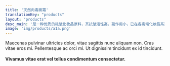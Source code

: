 ```yaml
---
title: '天然肉毒面霜'
translationKey: "products"
layout: "products"
desc_main: '是一种优质的祛皱化妆品原料，其抗皱活性高，副作用小，已在各高端化妆品系列中应用。它能局部阻断神经传递肌肉收缩讯息，影响皮囊神经传导，使脸部肌肉放松，达到平抚动态纹、静态纹及细纹：有效重新组织胶原弹力，可以增加弹力蛋白的活性，使脸部线条放松，皱纹抚平改善松驰。可用于化妆品内，作为抗皱成分，且效果极佳。'
image: 'img/products/a1a.png'
---
```


Maecenas pulvinar ultricies dolor, vitae sagittis nunc aliquam non. Cras vitae eros mi. Pellentesque ac orci mi. Ut dignissim tincidunt ex id tincidunt.
<br><br>
**Vivamus vitae erat vel tellus condimentum consectetur.**